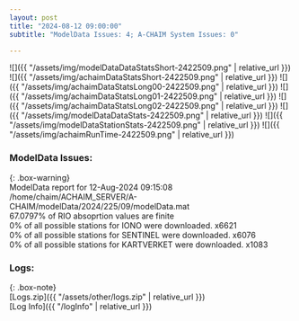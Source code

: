 ```yaml
---
layout: post
title: "2024-08-12 09:00:00"
subtitle: "ModelData Issues: 4; A-CHAIM System Issues: 0"

---
```


![]({{ "/assets/img/modelDataDataStatsShort-2422509.png" | relative_url }})
![]({{ "/assets/img/achaimDataStatsShort-2422509.png" | relative_url }})
![]({{ "/assets/img/achaimDataStatsLong00-2422509.png" | relative_url }})
![]({{ "/assets/img/achaimDataStatsLong01-2422509.png" | relative_url }})
![]({{ "/assets/img/achaimDataStatsLong02-2422509.png" | relative_url }})
![]({{ "/assets/img/modelDataDataStats-2422509.png" | relative_url }})
![]({{ "/assets/img/modelDataStationStats-2422509.png" | relative_url }})
![]({{ "/assets/img/achaimRunTime-2422509.png" | relative_url }})


### ModelData Issues:  
  
{: .box-warning}  
 ModelData report for 12-Aug-2024 09:15:08   
 /home/chaim/ACHAIM_SERVER/A-CHAIM/modelData/2024/225/09/modelData.mat   
 67.0797% of RIO absoprtion values are finite   
 0% of all possible stations for IONO were downloaded. x6621   
 0% of all possible stations for SENTINEL were downloaded. x6076   
 0% of all possible stations for KARTVERKET were downloaded. x1083   
  


### Logs:  
  
{: .box-note}  
[Logs.zip]({{ "/assets/other/logs.zip" | relative_url }})  
[Log Info]({{ "/logInfo" | relative_url }})  
